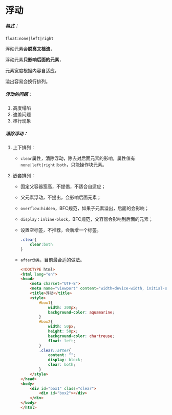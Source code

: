 # 浮动

##### 格式：

`float:none|left|right`

浮动元素会**脱离文档流**，

浮动元素**只影响后面的元素**，

元素宽度根据内容自适应，

溢出容易会换行排列。

##### 浮动的问题：

1. 高度塌陷
2. 遮盖问题
3. 串行现象

##### 清除浮动：

1. 上下排列：
   * `clear`属性，清除浮动，除去对后面元素的影响，属性值有`none|left|right|both`，只能操作块元素。

2. 嵌套排列：

   * 固定父容器宽高，不提倡，不适合自适应；

   * 父元素浮动，不提出，会影响后面元素；

   * `overflow:hidden`，BFC规范，如果子元素溢出，后面的会影响；

   * `display：inline-block`，BFC规范，父容器会影响到后面的元素；

   * 设置空标签，不推荐，会新增一个标签。

     ```css
     .clear{
         clear:both
     }
     ```

   * `after伪类`，目前最合适的做法。

     ```html
     <!DOCTYPE html>
     <html lang="en">
     <head>
         <meta charset="UTF-8">
         <meta name="viewport" content="width=device-width, initial-scale=1.0">
         <title>浮动</title>
         <style>
             #box1{
                 width: 200px;
                 background-color: aquamarine;
             }
             #box2{
                 width: 50px;
                 height: 50px;
                 background-color: chartreuse;
                 float: left;
             }
             .clear::after{
                 content: "";
                 display: block;
                 clear: both;
             }
         </style>
     </head>
     <body>
         <div id="box1" class="clear">
             <div id="box2"></div>
         </div>
     </body>
     </html>
     ```

     

